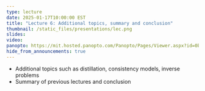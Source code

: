 ```yaml
---
type: lecture
date: 2025-01-17T10:00:00 EST
title: "Lecture 6: Additional topics, summary and conclusion"
thumbnail: /static_files/presentations/lec.png
slides:
video:
panopto: https://mit.hosted.panopto.com/Panopto/Pages/Viewer.aspx?id=0bf2b868-2844-4e2a-9ad3-b24f012ed939
hide_from_announcements: true
---
```


- Additional topics such as distillation, consistency models, inverse problems
- Summary of previous lectures and conclusion

<!--
**Suggested Readings:**
- [Readings 1](http://example.com)
- [Readings 2](http://example.com)
-->
